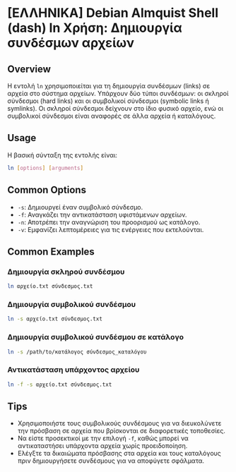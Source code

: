 # [ΕΛΛΗΝΙΚΑ] Debian Almquist Shell (dash) ln Χρήση: Δημιουργία συνδέσμων αρχείων

## Overview
Η εντολή `ln` χρησιμοποιείται για τη δημιουργία συνδέσμων (links) σε αρχεία στο σύστημα αρχείων. Υπάρχουν δύο τύποι συνδέσμων: οι σκληροί σύνδεσμοι (hard links) και οι συμβολικοί σύνδεσμοι (symbolic links ή symlinks). Οι σκληροί σύνδεσμοι δείχνουν στο ίδιο φυσικό αρχείο, ενώ οι συμβολικοί σύνδεσμοι είναι αναφορές σε άλλα αρχεία ή καταλόγους.

## Usage
Η βασική σύνταξη της εντολής είναι:

```bash
ln [options] [arguments]
```

## Common Options
- `-s`: Δημιουργεί έναν συμβολικό σύνδεσμο.
- `-f`: Αναγκάζει την αντικατάσταση υφιστάμενων αρχείων.
- `-n`: Αποτρέπει την αναγνώριση του προορισμού ως κατάλογο.
- `-v`: Εμφανίζει λεπτομέρειες για τις ενέργειες που εκτελούνται.

## Common Examples
### Δημιουργία σκληρού συνδέσμου
```bash
ln αρχείο.txt σύνδεσμος.txt
```

### Δημιουργία συμβολικού συνδέσμου
```bash
ln -s αρχείο.txt σύνδεσμος.txt
```

### Δημιουργία συμβολικού συνδέσμου σε κατάλογο
```bash
ln -s /path/to/κατάλογος σύνδεσμος_καταλόγου
```

### Αντικατάσταση υπάρχοντος αρχείου
```bash
ln -f -s αρχείο.txt σύνδεσμος.txt
```

## Tips
- Χρησιμοποιήστε τους συμβολικούς συνδέσμους για να διευκολύνετε την πρόσβαση σε αρχεία που βρίσκονται σε διαφορετικές τοποθεσίες.
- Να είστε προσεκτικοί με την επιλογή `-f`, καθώς μπορεί να αντικαταστήσει υπάρχοντα αρχεία χωρίς προειδοποίηση.
- Ελέγξτε τα δικαιώματα πρόσβασης στα αρχεία και τους καταλόγους πριν δημιουργήσετε συνδέσμους για να αποφύγετε σφάλματα.